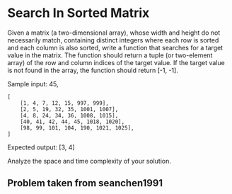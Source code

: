 # Search In Sorted Matrix

Given a matrix (a two-dimensional array), whose width and height do not
necessarily match, containing distinct integers where each row is sorted and
each column is also sorted, write a function that searches for a target value in
the matrix. The function should return a tuple (or two-element array) of the row
and column indices of the target value. If the target value is not found in the
array, the function should return [-1, -1].

Sample input:
45,
```
[
    [1, 4, 7, 12, 15, 997, 999],
    [2, 5, 19, 32, 35, 1001, 1007],
    [4, 8, 24, 34, 36, 1008, 1015],
    [40, 41, 42, 44, 45, 1018, 1020],
    [98, 99, 101, 104, 190, 1021, 1025],
]
```

Expected output: [3, 4]

Analyze the space and time complexity of your solution.

## Problem taken from seanchen1991